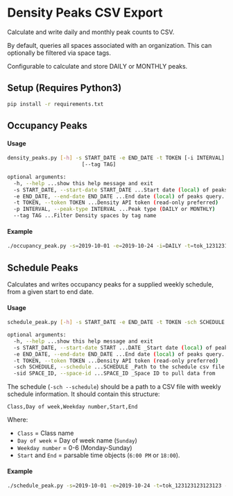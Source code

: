 # Density Peaks CSV Export
Calculate and write daily and monthly peak counts to CSV.

By default, queries all spaces associated with an organization. This can optionally
be filtered via space tags.

Configurable to calculate and store DAILY or MONTHLY peaks.

## Setup (Requires Python3)
```bash
pip install -r requirements.txt
```


## Occupancy Peaks
#### Usage
```bash
density_peaks.py [-h] -s START_DATE -e END_DATE -t TOKEN [-i INTERVAL]
                        [--tag TAG]

optional arguments:
  -h, --help ...show this help message and exit
  -s START_DATE, --start-date START_DATE ...Start date (local) of peaks query: YYYY-MM-DD
  -e END_DATE, --end-date END_DATE ...End date (local) of peaks query. Format: YYYY-MM-DD
  -t TOKEN, --token TOKEN ...Density API token (read-only preferred)
  -p INTERVAL, --peak-type INTERVAL ...Peak type (DAILY or MONTHLY)
  --tag TAG ...Filter Density spaces by tag name
```

#### Example
```bash
./occupancy_peak.py -s=2019-10-01 -e=2019-10-24 -i=DAILY -t=tok_123123123123123 --tag=conference_room
```

## Schedule Peaks
Calculates and writes occupancy peaks for a supplied weekly schedule, from a given start to end date.

#### Usage
```bash
schedule_peak.py [-h] -s START_DATE -e END_DATE -t TOKEN -sch SCHEDULE -sid SPACE_ID

optional arguments:
  -h, --help ...show this help message and exit
  -s START_DATE, --start-date START ...DATE _Start date (local) of peaks query: YYYY-MM-DD
  -e END_DATE, --end-date END_DATE ...End date (local) of peaks query. Format: YYYY-MM-DD
  -t TOKEN, --token TOKEN ...Density API token (read-only preferred)
  -sch SCHEDULE, --schedule ...SCHEDULE _Path to the schedule csv file
  -sid SPACE_ID, --space-id ...SPACE_ID _Space ID to pull data from
```

The schedule (`-sch --schedule`) should be a path to a CSV file with weekly schedule information. It should contain this structure:

```csv
Class,Day of week,Weekday number,Start,End
```

Where:
  - `Class` = Class name
  - `Day of week` = Day of week name (`Sunday`)
  - `Weekday number` = 0-6 (Monday-Sunday)
  - `Start` and `End` = parsable time objects (`6:00 PM` or `18:00`).

#### Example
```bash
./schedule_peak.py -s=2019-10-01 -e=2019-10-24 -t=tok_123123123123123 -sid=spc_12312312313 -s=/path/to/schedule.csv
```
